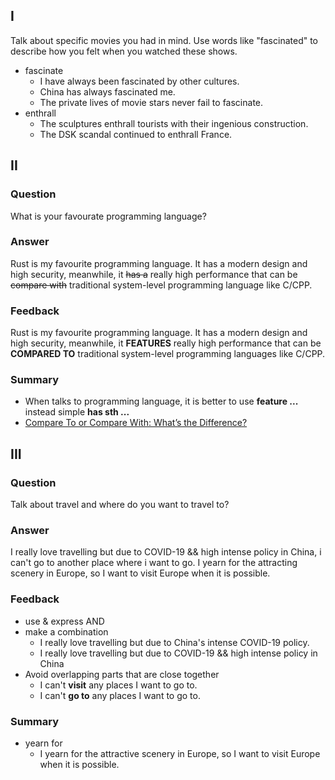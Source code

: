 ## I

Talk about specific movies you had in mind. Use words like "fascinated" to describe how you felt when you watched these shows.

- fascinate
  - I have always been fascinated by other cultures. 
  - China has always fascinated me. 
  - The private lives of movie stars never fail to fascinate. 
- enthrall
  - The sculptures enthrall tourists with their ingenious construction. 
  - The DSK scandal continued to enthrall France. 

## II

### Question

What is your favourate programming language?

### Answer

Rust is my favourite programming language. It has a modern design and high security, meanwhile, it ~~has a~~ really high performance that can be ~~compare with~~ traditional system-level programming language like C/CPP.

### Feedback

Rust is my favourite programming language. It has a modern design and high security, meanwhile, it **FEATURES** really high performance that can be **COMPARED TO** traditional system-level programming languages like C/CPP.

### Summary

- When talks to programming language, it is better to use **feature ...** instead simple **has sth ...**
- [Compare To or Compare With: What’s the Difference?](https://writingexplained.org/compare-to-or-compare-with)

## III

### Question 

Talk about travel and where do you want to travel to? 

### Answer

I really love travelling but due to COVID-19 && high intense policy in China, i can't go to another place where i want to go.  I yearn for the attracting scenery in Europe, so I want to visit Europe when it is possible.

### Feedback

- use & express AND
- make a combination
  - I really love travelling but due to China's intense COVID-19 policy. 
  - I really love travelling but due to COVID-19 && high intense policy in China
- Avoid overlapping parts that are close together
  - I can't **visit** any places I want to go to. 
  - I can't **go to** any places I want to go to.

### Summary

- yearn for 
  - I yearn for the attractive scenery in Europe, so I want to visit Europe when it is possible.

